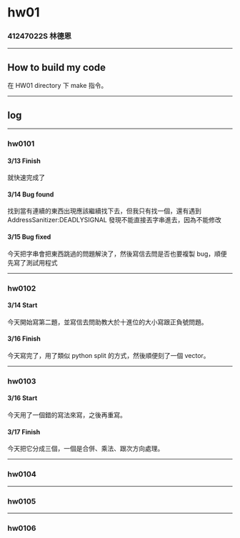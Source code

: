 hw01
===

### 41247022S 林德恩

---

## How to build my code
在 HW01 directory 下 make 指令。

---

## log

---

### hw0101

#### 3/13 Finish
就快速完成了

#### 3/14 Bug found
找到當有連續的東西出現應該繼續找下去，但我只有找一個，還有遇到 AddressSanitizer:DEADLYSIGNAL 發現不能直接丟字串進去，因為不能修改

#### 3/15 Bug fixed
今天把字串會把東西跳過的問題解決了，然後寫信去問是否也要複製 bug，順便先寫了測試用程式


----

### hw0102

#### 3/14 Start
今天開始寫第二題，並寫信去問助教大於十進位的大小寫跟正負號問題。

#### 3/16 Finish
今天寫完了，用了類似 python split 的方式，然後順便刻了一個 vector。

----

### hw0103

#### 3/16 Start
今天用了一個錯的寫法來寫，之後再重寫。

#### 3/17 Finish
今天把它分成三個，一個是合併、乘法、跟次方向處理。


----

### hw0104

----

### hw0105

----

### hw0106